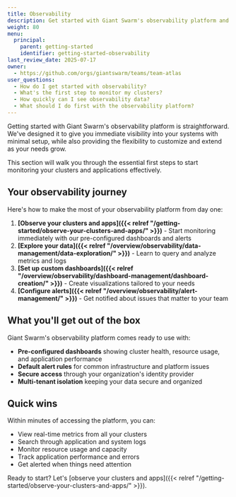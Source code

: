 ```yaml
---
title: Observability
description: Get started with Giant Swarm's observability platform and learn how to monitor your clusters and applications effectively.
weight: 80
menu:
  principal:
    parent: getting-started
    identifier: getting-started-observability
last_review_date: 2025-07-17
owner:
  - https://github.com/orgs/giantswarm/teams/team-atlas
user_questions:
  - How do I get started with observability?
  - What's the first step to monitor my clusters?
  - How quickly can I see observability data?
  - What should I do first with the observability platform?
---
```


Getting started with Giant Swarm's observability platform is straightforward. We've designed it to give you immediate visibility into your systems with minimal setup, while also providing the flexibility to customize and extend as your needs grow.

This section will walk you through the essential first steps to start monitoring your clusters and applications effectively.

## Your observability journey

Here's how to make the most of your observability platform from day one:

1. **[Observe your clusters and apps]({{< relref "/getting-started/observe-your-clusters-and-apps/" >}})** - Start monitoring immediately with our pre-configured dashboards and alerts
2. **[Explore your data]({{< relref "/overview/observability/data-management/data-exploration/" >}})** - Learn to query and analyze metrics and logs
3. **[Set up custom dashboards]({{< relref "/overview/observability/dashboard-management/dashboard-creation/" >}})** - Create visualizations tailored to your needs
4. **[Configure alerts]({{< relref "/overview/observability/alert-management/" >}})** - Get notified about issues that matter to your team

## What you'll get out of the box

Giant Swarm's observability platform comes ready to use with:

- **Pre-configured dashboards** showing cluster health, resource usage, and application performance
- **Default alert rules** for common infrastructure and platform issues
- **Secure access** through your organization's identity provider
- **Multi-tenant isolation** keeping your data secure and organized

## Quick wins

Within minutes of accessing the platform, you can:

- View real-time metrics from all your clusters
- Search through application and system logs
- Monitor resource usage and capacity
- Track application performance and errors
- Get alerted when things need attention

Ready to start? Let's [observe your clusters and apps]({{< relref "/getting-started/observe-your-clusters-and-apps/" >}}).
